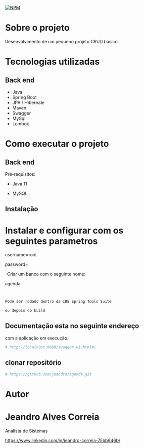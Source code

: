 [![NPM](https://img.shields.io/npm/l/react)](https://github.com/jeandro/agenda/blob/master/LICENSE) 

# Sobre o projeto

Desenvolvimento de um pequeno projeto CRUD básico.


# Tecnologias utilizadas
## Back end
- Java
- Spring Boot
- JPA / Hibernate
- Maven
- Swagger
- MySql
- Lombok


# Como executar o projeto

## Back end
Pré-requisitos:

- Java 11

- MySQL

## Instalação  


# Instalar e configurar com os seguintes parametros


username=root

password=

-Criar um banco com o seguinte nome:

agenda



```bash


Pode ser rodado dentro da IDE Spring Tools Suite

ou depois do build

```

## Documentação esta no seguinte endereço
com a aplicação em execução.




```bash
# http://localhost:8080/swagger-ui.html#/


```

## clonar repositório

```bash
# https://github.com/jeandro/agenda.git

```
# Autor

#  Jeandro Alves Correia
   Analista de Sistemas

https://www.linkedin.com/in/jeandro-correia-75bb646b/
